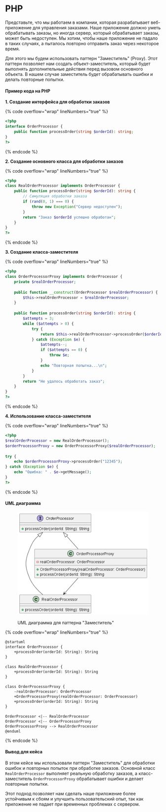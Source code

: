 # PHP

Представьте, что мы работаем в компании, которая разрабатывает веб-приложение для управления заказами. Наше приложение должно уметь обрабатывать заказы, но иногда сервер, который обрабатывает заказы, может быть недоступен. Мы хотим, чтобы наше приложение не падало в таких случаях, а пыталось повторно отправить заказ через некоторое время.

Для этого мы будем использовать паттерн "Заместитель" (Proxy). Этот паттерн позволяет нам создать объект-заместитель, который будет выполнять дополнительные действия перед вызовом основного объекта. В нашем случае заместитель будет обрабатывать ошибки и делать повторные попытки.

#### Пример кода на PHP

**1. Создание интерфейса для обработки заказов**

{% code overflow="wrap" lineNumbers="true" %}
```php
<?php
interface OrderProcessor {
    public function processOrder(string $orderId): string;
}
?>
```
{% endcode %}

**2. Создание основного класса для обработки заказов**

{% code overflow="wrap" lineNumbers="true" %}
```php
<?php
class RealOrderProcessor implements OrderProcessor {
    public function processOrder(string $orderId): string {
        // Симуляция обработки заказа
        if (rand(0, 1) === 0) {
            throw new Exception("Сервер недоступен");
        }
        return "Заказ $orderId успешно обработан";
    }
}
?>
```
{% endcode %}

**3. Создание класса-заместителя**

{% code overflow="wrap" lineNumbers="true" %}
```php
<?php
class OrderProcessorProxy implements OrderProcessor {
    private $realOrderProcessor;

    public function __construct(OrderProcessor $realOrderProcessor) {
        $this->realOrderProcessor = $realOrderProcessor;
    }

    public function processOrder(string $orderId): string {
        $attempts = 3;
        while ($attempts > 0) {
            try {
                return $this->realOrderProcessor->processOrder($orderId);
            } catch (Exception $e) {
                $attempts--;
                if ($attempts == 0) {
                    throw $e;
                }
                echo "Повторная попытка...\n";
            }
        }
        return "Не удалось обработать заказ";
    }
}
?>
```
{% endcode %}

**4. Использование класса-заместителя**

{% code overflow="wrap" lineNumbers="true" %}
```php
<?php
$realOrderProcessor = new RealOrderProcessor();
$orderProcessorProxy = new OrderProcessorProxy($realOrderProcessor);

try {
    echo $orderProcessorProxy->processOrder("12345");
} catch (Exception $e) {
    echo "Ошибка: " . $e->getMessage();
}
?>
```
{% endcode %}

#### UML диаграмма

<figure><img src="../../../../../.gitbook/assets/image (1) (1) (1) (1) (1) (1) (1) (1) (1) (1) (1) (1).png" alt=""><figcaption><p>UML диаграмма для паттерна "Заместитель"</p></figcaption></figure>

{% code overflow="wrap" lineNumbers="true" %}
```plantuml
@startuml
interface OrderProcessor {
    +processOrder(orderId: String): String
}

class RealOrderProcessor {
    +processOrder(orderId: String): String
}

class OrderProcessorProxy {
    -realOrderProcessor: OrderProcessor
    +OrderProcessorProxy(realOrderProcessor: OrderProcessor)
    +processOrder(orderId: String): String
}

OrderProcessor <|-- RealOrderProcessor
OrderProcessor <|-- OrderProcessorProxy
OrderProcessorProxy --> RealOrderProcessor
@enduml
```
{% endcode %}

#### Вывод для кейса

В этом кейсе мы использовали паттерн "Заместитель" для обработки ошибок и повторных попыток при обработке заказов. Основной класс `RealOrderProcessor` выполняет реальную обработку заказов, а класс-заместитель `OrderProcessorProxy` обрабатывает ошибки и делает повторные попытки.

Этот подход позволяет нам сделать наше приложение более устойчивым к сбоям и улучшить пользовательский опыт, так как приложение не падает при временных проблемах с сервером.
